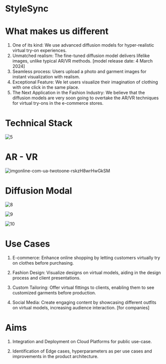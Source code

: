 # StyleSync

# What makes us different
1. One of its kind: We use advanced diffusion models for hyper-realistic virtual try-on experiences.
2. Unmatched realism: The fine-tuned diffusion model delivers lifelike images, unlike typical AR/VR methods. [model release date: 4 March 2024]
3. Seamless process: Users upload a photo and garment images for instant visualization with realism.
4. Exceptional Feature: We let users visualize their imagination of clothing with one click in the same place.
5. The Next Application in the Fashion Industry: We believe that the diffusion models are very soon going to overtake the AR/VR techniques for virtual try-ons in the e-commerce stores.

 # Technical Stack
![5](https://github.com/Pranav1703/StyleSync/assets/121372231/cd98f452-b5dd-44ff-ad57-640cb2ea6230)

# AR - VR
![imgonline-com-ua-twotoone-rskzH8wrHwGkSM](https://github.com/Pranav1703/StyleSync/assets/121372231/b572bc35-f8e3-488c-a448-8d1b1478457c)

# Diffusion Modal
![8](https://github.com/Pranav1703/StyleSync/assets/121372231/a5e3d9e7-e970-41b4-bddb-556dcf1bd140)

![9](https://github.com/Pranav1703/StyleSync/assets/121372231/86d0c0bf-106c-495d-b801-e522458578c7)

![10](https://github.com/Pranav1703/StyleSync/assets/121372231/dafd05b3-52b3-44ac-8241-6443bec814de)

# Use Cases

  1. E-commerce: Enhance online shopping by letting customers virtually try on clothes before purchasing.

  2. Fashion Design: Visualize designs on virtual models, aiding in the design process and client presentations.

  3. Custom Tailoring: Offer virtual fittings to clients, enabling them to see customized garments before production.

  4. Social Media: Create engaging content by showcasing different outfits on virtual models, increasing audience interaction. [for companies]

# Aims

1. Integration and Deployment on Cloud Platforms for public use-case.

2. Identification of Edge cases, hyperparameters as per use cases and improvements in the product architecture.
